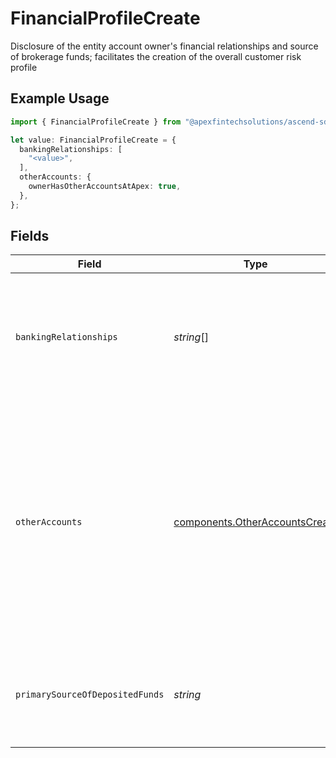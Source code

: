 # FinancialProfileCreate

Disclosure of the entity account owner's financial relationships and source of brokerage funds; facilitates the creation of the overall customer risk profile

## Example Usage

```typescript
import { FinancialProfileCreate } from "@apexfintechsolutions/ascend-sdk/models/components";

let value: FinancialProfileCreate = {
  bankingRelationships: [
    "<value>",
  ],
  otherAccounts: {
    ownerHasOtherAccountsAtApex: true,
  },
};
```

## Fields

| Field                                                                                                                                                                          | Type                                                                                                                                                                           | Required                                                                                                                                                                       | Description                                                                                                                                                                    | Example                                                                                                                                                                        |
| ------------------------------------------------------------------------------------------------------------------------------------------------------------------------------ | ------------------------------------------------------------------------------------------------------------------------------------------------------------------------------ | ------------------------------------------------------------------------------------------------------------------------------------------------------------------------------ | ------------------------------------------------------------------------------------------------------------------------------------------------------------------------------ | ------------------------------------------------------------------------------------------------------------------------------------------------------------------------------ |
| `bankingRelationships`                                                                                                                                                         | *string*[]                                                                                                                                                                     | :heavy_check_mark:                                                                                                                                                             | Bank names with whom the entity maintains a relationship with (e.g., accounts held with the bank)                                                                              |                                                                                                                                                                                |
| `otherAccounts`                                                                                                                                                                | [components.OtherAccountsCreate](../../models/components/otheraccountscreate.md)                                                                                               | :heavy_check_mark:                                                                                                                                                             | A customer-disclosed list of other Apex-held accounts owned by the Entity applicant at the time of this account's application; expressed as zero, one, or many account numbers |                                                                                                                                                                                |
| `primarySourceOfDepositedFunds`                                                                                                                                                | *string*                                                                                                                                                                       | :heavy_minus_sign:                                                                                                                                                             | The primary source of funds that will be deposited to this account                                                                                                             | Corporate Income                                                                                                                                                               |